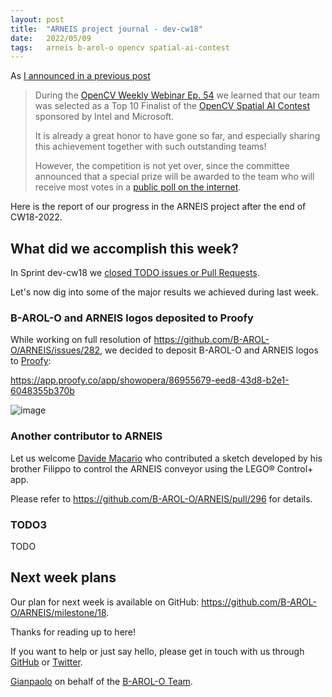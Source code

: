 ```yaml
---
layout: post
title:  "ARNEIS project journal - dev-cw18"
date:   2022/05/09
tags: 	arneis b-arol-o opencv spatial-ai-contest
---
```


<!--
<a href="https://opencv.org/opencv-spatial-ai-contest/#finalists"><img src="https://user-images.githubusercontent.com/75182/146637995-3266f15d-81a4-4470-a337-965404340121.jpg" alt="OpenCV Spatial AI Contest Finalist" width="40%"></a>

Welcome to our weekly status report of the [ARNEIS project](https://github.com/B-AROL-O/ARNEIS)!
-->

As [I announced in a previous post](https://gmacario.github.io/posts/2022-04-25-arneis-dev-cw16)

> During the [OpenCV Weekly Webinar Ep. 54](https://twitter.com/opencvweekly/status/1517171312807989249) we learned that our team was selected as a Top 10 Finalist of the [OpenCV Spatial AI Contest](https://opencv.org/opencv-spatial-ai-contest/) sponsored by Intel and Microsoft.
>
> It is already a great honor to have gone so far, and especially sharing this achievement together with such outstanding teams!
>
> However, the competition is not yet over, since the committee announced that a special prize will be awarded to the team who will receive most votes in a [public poll on the internet](https://form.jotform.com/221086334784156).

Here is the report of our progress in the ARNEIS project after the end of CW18-2022.

## What did we accomplish this week?

In Sprint dev-cw18 we [closed TODO issues or Pull Requests](https://github.com/B-AROL-O/ARNEIS/issues?q=is%3Aclosed+milestone%3Adev-cw18).

<!-- TODO: Add screenshot of <https://github.com/orgs/B-AROL-O/projects/1/views/5> -->

Let's now dig into some of the major results we achieved during last week.

### B-AROL-O and ARNEIS logos deposited to Proofy

While working on full resolution of <https://github.com/B-AROL-O/ARNEIS/issues/282>, we decided to deposit
B-AROL-O and ARNEIS logos to [Proofy](https://www.proofy.co/):

<https://app.proofy.co/app/showopera/86955679-eed8-43d8-b2e1-6048355b370b>

![image](https://user-images.githubusercontent.com/75182/167300932-6478ac6e-dbd1-415b-a153-a6460b2ce8be.png)


### Another contributor to ARNEIS

Let us welcome [Davide Macario](https://github.com/davmacario) who contributed a sketch developed by his brother Filippo to control the ARNEIS conveyor using the LEGO&reg; Control+ app.

Please refer to <https://github.com/B-AROL-O/ARNEIS/pull/296> for details.


### TODO3

TODO

## Next week plans

Our plan for next week is available on GitHub: <https://github.com/B-AROL-O/ARNEIS/milestone/18>.

<!-- TODO: Add screenshot of <https://github.com/orgs/B-AROL-O/projects/1/views/1> -->

<!-- ## That's all, folks -->

Thanks for reading up to here!

<!-- Thanks for reading up to the end of such long post! -->

If you want to help or just say hello, please get in touch with us through [GitHub](https://github.com/B-AROL-O/ARNEIS) or [Twitter](https://twitter.com/baroloteam).

[Gianpaolo](https://github.com/gmacario) on behalf of the [B-AROL-O Team](https://github.com/b-arol-o).

<!-- EOF -->
